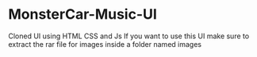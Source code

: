 # MonsterCar-Music-UI
Cloned UI using HTML CSS and Js
If you want to use this UI make sure to extract the rar file for images inside a folder named images
